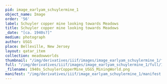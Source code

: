 ```yaml
---
pid: image_earlyam_schuylermine_1
object_name: Image
order: '56'
label: Schuyler copper mine looking towards Meadows
title: Schuyler copper mine looking towards Meadows
_date: "[ca. 1940s?]"
medium: photograph
author: USGS
place: Belleville, New Jersey
layout: qatar_item
collection: meadowworlds
thumbnail: "/img/derivatives/iiif/images/image_earlyam_schuylermine_1/full/250,/0/default.jpg"
full: "/img/derivatives/iiif/images/image_earlyam_schuylermine_1/full/1140,/0/default.jpg"
_filename: 1940s_SchuylerCopperMine_USGS_MiningWorld.png
manifest: "/img/derivatives/iiif/image_earlyam_schuylermine_1/manifest.json"
---
```


